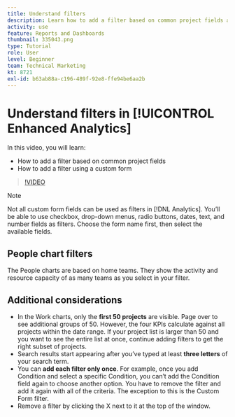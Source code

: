 ```yaml
---
title: Understand filters
description: Learn how to add a filter based on common project fields and how to add a filter using a custom form, all in [!UICONTROL Enhanced Analytics].
activity: use
feature: Reports and Dashboards
thumbnail: 335043.png
type: Tutorial
role: User
level: Beginner
team: Technical Marketing
kt: 8721
exl-id: b63ab88a-c196-489f-92e8-ffe94be6aa2b
---
```

# Understand filters in [!UICONTROL Enhanced Analytics]

In this video, you will learn:

* How to add a filter based on common project fields
* How to add a filter using a custom form

>[!VIDEO](https://video.tv.adobe.com/v/335043/?quality=12)

>[!NOTE]
>
>Not all custom form fields can be used as filters in [!DNL Analytics]. You’ll be able to use checkbox, drop-down menus, radio buttons, dates, text, and number fields as filters. Choose the form name first, then select the available fields.

## People chart filters

The People charts are based on home teams. They show the activity and resource capacity of as many teams as you select in your filter. 

## Additional considerations

* In the Work charts, only the **first 50 projects** are visible. Page over to see additional groups of 50. However, the four KPIs calculate against all projects within the date range. If your project list is larger than 50 and you want to see the entire list at once, continue adding filters to get the right subset of projects.
* Search results start appearing after you’ve typed at least **three letters** of your search term.
* You can **add each filter only once**. For example, once you add Condition and select a specific Condition, you can’t add the Condition field again to choose another option. You have to remove the filter and add it again with all of the criteria. The exception to this is the Custom Form filter.
* Remove a filter by clicking the X next to it at the top of the window.

